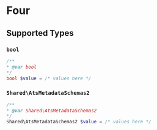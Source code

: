 # Four


## Supported Types

### `bool`

```php
/**
* @var bool
*/
bool $value = /* values here */
```

### `Shared\AtsMetadataSchemas2`

```php
/**
* @var Shared\AtsMetadataSchemas2
*/
Shared\AtsMetadataSchemas2 $value = /* values here */
```

